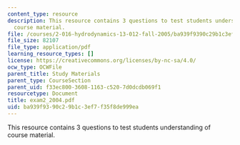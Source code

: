 ```yaml
---
content_type: resource
description: This resource contains 3 questions to test students understanding of
  course material.
file: /courses/2-016-hydrodynamics-13-012-fall-2005/ba939f9390c29b1c3ef7f35f8de999ea_exam2_2004.pdf
file_size: 82107
file_type: application/pdf
learning_resource_types: []
license: https://creativecommons.org/licenses/by-nc-sa/4.0/
ocw_type: OCWFile
parent_title: Study Materials
parent_type: CourseSection
parent_uid: f33ec800-3608-1163-c520-7d0dcdb069f1
resourcetype: Document
title: exam2_2004.pdf
uid: ba939f93-90c2-9b1c-3ef7-f35f8de999ea
---
```

This resource contains 3 questions to test students understanding of course material.